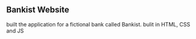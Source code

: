## Bankist Website

built the application for a fictional bank called Bankist.
bulit in HTML, CSS and JS 

